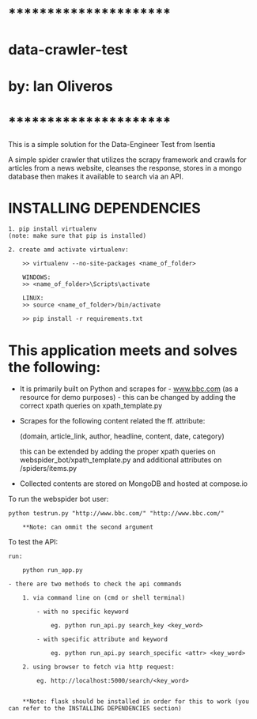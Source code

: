 # *********************
#  data-crawler-test
# 
#  by: Ian Oliveros
# *********************

This is a simple solution for the Data-Engineer Test from Isentia

A simple spider crawler that utilizes the scrapy framework and crawls for articles from a news website, cleanses the response, stores in a mongo database then makes it available to search via an API.

# INSTALLING DEPENDENCIES

	1. pip install virtualenv
	(note: make sure that pip is installed)

	2. create amd activate virtualenv:
		
		>> virtualenv --no-site-packages <name_of_folder>

		WINDOWS:
		>> <name_of_folder>\Scripts\activate
		
		LINUX:
		>> source <name_of_folder>/bin/activate

		>> pip install -r requirements.txt 


# This application meets and solves the following:


- It is primarily built on Python and scrapes for - www.bbc.com (as a resource for demo purposes) - 
   this can be changed by adding the correct xpath queries on xpath_template.py

- Scrapes for the following content related the ff. attribute:

	(domain, article_link, author, headline, content, date, category)

	this can be extended by adding the proper xpath queries on webspider_bot/xpath_template.py and additional 
	attributes on /spiders/items.py

- Collected contents are stored on MongoDB and hosted at compose.io

To run the webspider bot user:

	python testrun.py "http://www.bbc.com/" "http://www.bbc.com/"

		**Note: can ommit the second argument

To test the API:

	run:

		python run_app.py

	- there are two methods to check the api commands 

		1. via command line on (cmd or shell terminal)

			- with no specific keyword

				eg. python run_api.py search_key <key_word>

			- with specific attribute and keyword

				eg. python run_api.py search_specific <attr> <key_word>

		2. using browser to fetch via http request:
			
			eg. http://localhost:5000/search/<key_word>


		**Note: flask should be installed in order for this to work (you can refer to the INSTALLING DEPENDENCIES section)